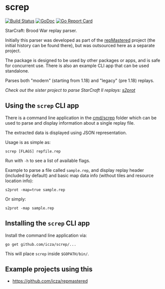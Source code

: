 # screp

[![Build Status](https://travis-ci.org/icza/screp.svg?branch=master)](https://travis-ci.org/icza/screp)
[![GoDoc](https://godoc.org/github.com/icza/screp?status.svg)](https://godoc.org/github.com/icza/screp)
[![Go Report Card](https://goreportcard.com/badge/github.com/icza/screp)](https://goreportcard.com/report/github.com/icza/screp)

StarCraft: Brood War replay parser.

Initially this parser was developed as part of the [repMastered](https://github.com/icza/repmastered)
project (the initial history can be found there), but was outsourced here as a separate project.

The package is designed to be used by other packages or apps, and is safe for concurrent use.
There is also an example CLI app that can be used standalone.

Parses both "modern" (starting from 1.18) and "legacy" (pre 1.18) replays.

_Check out the sister project to parse StarCraft II replays: [s2prot](https://github.com/icza/s2prot)_

## Using the `screp` CLI app

There is a command line application in the [cmd/screp](https://github.com/icza/screp/tree/master/cmd/screp) folder
which can be used to parse and display information about a single replay file.

The extracted data is displayed using JSON representation.

Usage is as simple as:

	screp [FLAGS] repfile.rep

Run with `-h` to see a list of available flags.

Example to parse a file called `sample.rep`, and display replay header (included by default)
and basic map data info (without tiles and resource location info):

	s2prot -map=true sample.rep

Or simply:

	s2prot -map sample.rep
	
## Installing the `screp` CLI app

Install the command line application via:

	go get github.com/icza/screp/...

This will place `screp` inside `$GOPATH/bin/`.

## Example projects using this

- https://github.com/icza/repmastered
